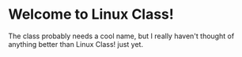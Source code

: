 # Welcome to Linux Class!

The class probably needs a cool name, but I really haven't thought of anything better than Linux Class! just yet.
